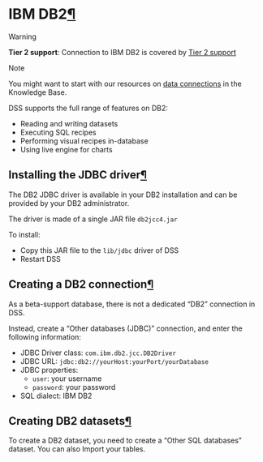 IBM DB2[¶](#ibm-db2 "Permalink to this heading")
================================================



Warning


**Tier 2 support**: Connection to IBM DB2 is covered by [Tier 2 support](../../troubleshooting/support-tiers.html)




Note


You might want to start with our resources on [data connections](https://knowledge.dataiku.com/latest/data-sourcing/connections/index.html) in the Knowledge Base.



DSS supports the full range of features on DB2:


* Reading and writing datasets
* Executing SQL recipes
* Performing visual recipes in\-database
* Using live engine for charts



Installing the JDBC driver[¶](#installing-the-jdbc-driver "Permalink to this heading")
--------------------------------------------------------------------------------------


The DB2 JDBC driver is available in your DB2 installation and can be provided by your DB2 administrator.


The driver is made of a single JAR file `db2jcc4.jar`


To install:


* Copy this JAR file to the `lib/jdbc` driver of DSS
* Restart DSS




Creating a DB2 connection[¶](#creating-a-db2-connection "Permalink to this heading")
------------------------------------------------------------------------------------


As a beta\-support database, there is not a dedicated “DB2” connection in DSS.


Instead, create a “Other databases (JDBC)” connection, and enter the following information:


* JDBC Driver class: `com.ibm.db2.jcc.DB2Driver`
* JDBC URL: `jdbc:db2://yourHost:yourPort/yourDatabase`
* JDBC properties:
	+ `user`: your username
	+ `password`: your password
* SQL dialect: IBM DB2




Creating DB2 datasets[¶](#creating-db2-datasets "Permalink to this heading")
----------------------------------------------------------------------------


To create a DB2 dataset, you need to create a “Other SQL databases” dataset. You can also Import your tables.